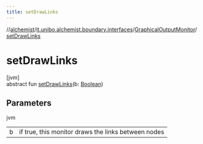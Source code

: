```yaml
---
title: setDrawLinks
---
```

//[alchemist](../../../index.html)/[it.unibo.alchemist.boundary.interfaces](../index.html)/[GraphicalOutputMonitor](index.html)/[setDrawLinks](set-draw-links.html)



# setDrawLinks



[jvm]\
abstract fun [setDrawLinks](set-draw-links.html)(b: [Boolean](https://kotlinlang.org/api/latest/jvm/stdlib/kotlin/-boolean/index.html))



## Parameters


jvm

| | |
|---|---|
| b | if true, this monitor draws the links between nodes |




